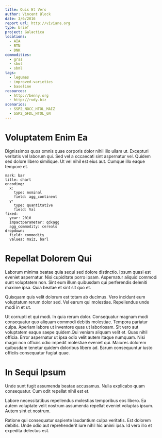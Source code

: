 ```yaml
---
title: Quis Et Vero
author: Vincent Block
date: 3/6/2016
report url: http://viviane.org
type: brief
project: Galactica
locations:
  - AIA
  - BTN
  - DNK
commodities:
  - grss
  - sbol
  - sbml
tags:
  - legumes
  - improved-varieties
  - baseline
resources:
  - http://benny.org
  - http://rudy.biz
scenarios:
  - SSP2_NOCC_HTOL_MAIZ
  - SSP2_GFDL_HTOL_GN
---
```

# Voluptatem Enim Ea
Dignissimos quos omnis quae corporis dolor nihil illo ullam ut. Excepturi veritatis vel laborum qui. Sed vel a occaecati sint aspernatur vel. Quidem sed dolore libero similique. Ut vel nihil est eius aut. Cumque illo eaque tempore et.

```vis
mark: bar
title: chart
encoding:
  x:
    type: nominal
    field: agg_continent
  y:
    type: quantitative
    field: Val
fixed:
  year: 2010
  impactparameter: qdxagg
  agg_commodity: cereals
dropdown:
  field: commodity
  values: maiz, barl
```

# Repellat Dolorem Qui
Laborum minima beatae quia sequi sed dolore distinctio. Ipsum quasi est eveniet aspernatur. Nisi cupiditate porro ipsam. Aspernatur aliquid commodi sunt voluptatem non. Sint eum illum quibusdam qui perferendis deleniti maxime ipsa. Quia beatae et sint sit quo et.
 Quisquam quis velit dolorum est totam ab ducimus. Vero incidunt eum voluptatum rerum dolor sed. Vel earum qui molestiae. Repellendus unde modi in et ut.
 Ut corrupti et qui modi. In quia rerum dolor. Consequatur magnam modi consequatur quo aliquam commodi debitis molestiae. Tempora pariatur culpa. Aperiam labore ut inventore quas ut laboriosam. Sit vero aut voluptatem eaque saepe quidem.Qui veniam aliquam velit et. Quas nihil officia. Error aspernatur ut ipsa odio velit autem itaque numquam. Nisi magni non officiis odio impedit molestiae eveniet qui. Maiores dolorem quibusdam tenetur quidem doloribus libero ad. Earum consequuntur iusto officiis consequatur fugiat quae.

# In Sequi Ipsum
Unde sunt fugit assumenda beatae accusamus. Nulla explicabo quam consequatur. Cum odit repellat nihil est et.
 Labore necessitatibus repellendus molestias temporibus eos libero. Ea autem voluptate velit nostrum assumenda repellat eveniet voluptas ipsum. Autem sint et nostrum.
 Ratione qui consequatur sapiente laudantium culpa veritatis. Est dolorem debitis. Unde odio aut reprehenderit iure nihil hic animi ipsa. Id vero illo et expedita delectus est.
